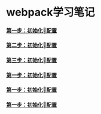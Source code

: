 # webpack学习笔记

#### [第一步：初始化配置](./第一步md)
#### [第二步：初始化配置](./第一步md)
#### [第三步：初始化配置](./第一步md)
#### [第一步：初始化配置](./第一步md)
#### [第一步：初始化配置](./第一步md)
#### [第一步：初始化配置](./第一步md)
